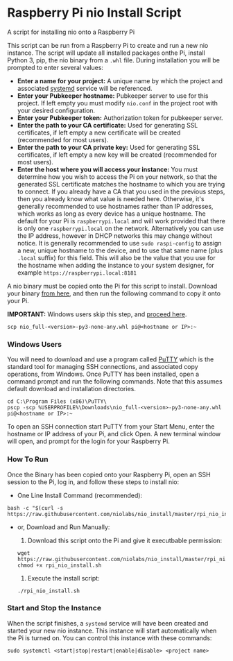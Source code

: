 # Raspberry Pi nio Install Script
A script for installing nio onto a Raspberry Pi

This script can be run from a Raspberry Pi to create and run a new nio instance. The script will update all installed packages onthe Pi, install Python 3, pip, the nio binary from a `.whl` file. During installation you will be prompted to enter several values:

* **Enter a name for your project:** A unique name by which the project and associated [systemd](https://manpages.debian.org/stretch/systemd/systemd.service.5.en.html) service will be referenced.
* **Enter your Pubkeeper hostname:** Pubkeeper server to use for this project. If left empty you must modify `nio.conf` in the project root with your desired configuration.
* **Enter your Pubkeeper token:** Authorization token for pubkeeper server.
* **Enter the path to your CA certificate:** Used for generating SSL certificates, if left empty a new certificate will be created (recommended for most users).
* **Enter the path to your CA private key:** Used for generating SSL certificates, if left empty a new key will be created (recommended for most users).
* **Enter the host where you will access your instance:** You must determine how you wish to access the Pi on your network, so that the generated SSL certificate matches the hostname to which you are trying to connect. If you already have a CA that you used in the previous steps, then you already know what value is needed here. Otherwise, it's generally recommended to use hostnames rather than IP addresses, which works as long as every device has a unique hostname. The default for your Pi is `raspberrypi.local` and will work provided that there is only one `raspberrypi.local` on the network. Alternatively you can use the IP address, however in DHCP networks this may change without notice. It is generally recommended to use `sudo raspi-config` to assign a new, unique hostname to the device, and to use that same name (plus `.local` suffix) for this field. This will also be the value that you use for the hostname when adding the instance to your system designer, for example `https://raspberrypi.local:8181`

A nio binary must be copied onto the Pi for this script to install. Download your binary [from here](https://account.n.io/binaries/download), and then run the following command to copy it onto your Pi.

**IMPORTANT:** Windows users skip this step, and [proceed here](#windows).
```
scp nio_full-<version>-py3-none-any.whl pi@<hostname or IP>:~
```

### <a name="windows"></a>Windows Users
You will need to download and use a program called [PuTTY](https://www.putty.org/) which is the standard tool for managing SSH connections, and associated copy operations, from Windows. Once PuTTY has been installed, open a command prompt and run the following commands. Note that this assumes default download and installation directories.
```
cd C:\Program Files (x86)\PuTTY\
pscp -scp %USERPROFILE%\Downloads\nio_full-<version>-py3-none-any.whl pi@<hostname or IP>:~
```

To open an SSH connection start PuTTY from your Start Menu, enter the hostname or IP address of your Pi, and click Open. A new terminal window will open, and prompt for the login for your Raspberry Pi.

### How To Run
Once the Binary has been copied onto your Raspberry Pi, open an SSH session to the Pi, log in, and follow these steps to install nio:
* One Line Install Command (recommended):
```
bash -c "$(curl -s https://raw.githubusercontent.com/niolabs/nio_install/master/rpi_nio_install.sh)"
```
* or, Download and Run Manually:
  1. Download this script onto the Pi and give it executbable permission:
  ```
  wget https://raw.githubusercontent.com/niolabs/nio_install/master/rpi_nio_install.sh
  chmod +x rpi_nio_install.sh
  ```

  1. Execute the install script:
  ```
  ./rpi_nio_install.sh
  ```

### Start and Stop the Instance
When the script finishes, a `systemd` service will have been created and started your new nio instance. This instance will start automatically when the Pi is turned on. You can control this instance with these commands:
```
sudo systemctl <start|stop|restart|enable|disable> <project name>
```

